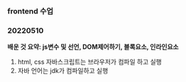 ### frontend 수업
### 20220510
**배운 것 요약: js변수 및 선언, DOM제어하기, 블록요소, 인라인요소**
1. html, css 자바스크립트는 브라우저가 컴파일 하고 실행
2. 자바 언어는 jdk가 컴파일하고 실행